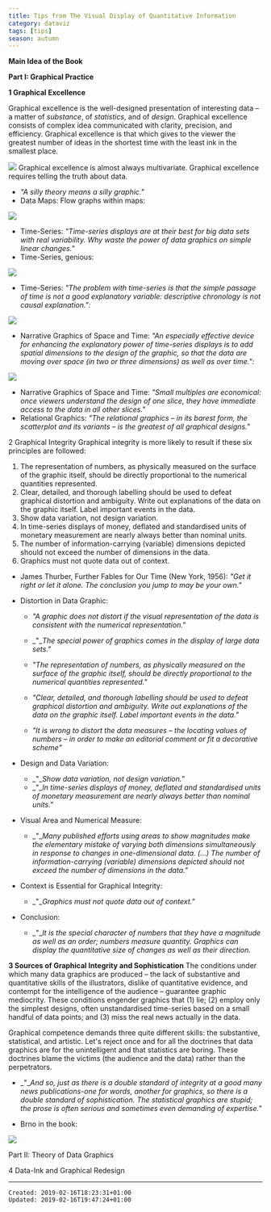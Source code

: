 ```yaml
---
title: Tips from The Visual Display of Quantitative Information
category: dataviz
tags: [tips]
season: autumn
---
```


**Main Idea of the Book**

**Part I: Graphical Practice**

**1 Graphical Excellence**

Graphical excellence is the well-designed presentation of interesting data – a matter of _substance_, of _statistics_, and of _design_.
Graphical excellence consists of complex idea communicated with clarity, precision, and efficiency.
Graphical excellence is that which gives to the viewer the greatest number of ideas in the shortest time with the least ink in the smallest place.

![](../../assets/files/tufte3.png)
Graphical excellence is almost always multivariate.
Graphical excellence requires telling the truth about data.

*   _"A silly theory means a silly graphic."_
*   Data Maps: Flow graphs within maps:

![](../../assets/files/tufte1.png)

*   Time-Series: _"Time-series displays are at their best for big data sets with real variability. Why waste the power of data graphics on simple linear changes."_
*   Time-Series, genious:

![](../../assets/files/tufte2.png)

*   Time-Series: _"The problem with time-series is that the simple passage of time is not a good explanatory variable: descriptive chronology is not causal explanation.":_

![](../../assets/files/tufte5.png)

*   Narrative Graphics of Space and Time: _"An especially effective device for enhancing the explanatory power of time-series displays is to add spatial dimensions to the design of the graphic, so that the data are moving over space (in two or three dimensions) as well as over time.":_

![](../../assets/files/tufte.png)

*   Narrative Graphics of Space and Time: _"Small multiples are economical: once viewers understand the design of one slice, they have immediate access to the data in all other slices."_
*   Relational Graphics: _"The relational graphics – in its barest form, the scatterplot and its variants – is the greatest of all graphical designs."_

2 Graphical Integrity
Graphical integrity is more likely to result if these six principles are followed:

1.  The representation of numbers, as physically measured on the surface of the graphic itself, should be directly proportional to the numerical quantities represented.
2.  Clear, detailed, and thorough labelling should be used to defeat graphical distortion and ambiguity. Write out explanations of the data on the graphic itself. Label important events in the data.
3.  Show data variation, not design variation.
4.  In time-series displays of money, deflated and standardised units of monetary measurement are nearly always better than nominal units.
5.  The number of information-carrying (variable) dimensions depicted should not exceed the number of dimensions in the data.
6.  Graphics must not quote data out of context.

*   James Thurber, Further Fables for Our Time (New York, 1956): _"Get it right or let it alone._ _The conclusion you jump to may be your own."_
*   Distortion in Data Graphic:

    *   _"A_ _graphic does not distort if the visual representation of the data is_ _consistent with the numerical representation."_
    *   _"__The special power of graphics_ _comes in the display of large data sets."_
    *   _"The representation of numbers, as physically_ _measured on the surface of the graphic itself,_ _should be directly proportional to the numerical_ _quantities represented."_

    *   _"Clear, detailed, and thorough labelling should be_ _used to defeat graphical distortion and ambiguity._ _Write out explanations of the data on the_ _graphic itself. Label important events in the data."_
    *   _"It is wrong to distort the data measures – the_ _locating values of numbers – in order to make an editorial_ _comment or fit a decorative scheme"_
*   Design and Data Variation:
    *   _"__Show data variation, not design variation."_
    *   _"__In time-series displays of money, deflated and_ _standardised units of monetary measurement are_ _nearly always better than nominal units."_
*   Visual Area and Numerical Measure:
    *   _"__Many published efforts using areas to show magnitudes make_ _the elementary mistake of varying both dimensions simultaneously_ _in response to changes in one-dimensional data. (...)_ _The number of information-carrying (variable)_ _dimensions depicted should not exceed the_ _number of dimensions in the data."_
*   Context is Essential for Graphical Integrity:
    *   _"__Graphics must not quote data out of context."_
*   Conclusion:
    *   _"__It is the special character_ _of numbers that they have a magnitude as well as an order;_ _numbers measure quantity. Graphics can display the quantitative_ _size of changes as well as their direction._

**3 Sources of Graphical Integrity and Sophistication**
The conditions under which many data graphics are produced – the lack of substantive and quantitative skills of the illustrators, dislike of quantitative evidence, and contempt for the intelligence of the audience – guarantee graphic mediocrity. These conditions engender graphics that (1) lie; (2) employ only the simplest designs, often unstandardised time-series based on a small handful of data points; and (3) miss the real news actually in the data.

Graphical competence demands three quite different skills: the substantive, statistical, and artistic. Let's reject once and for all the doctrines that data graphics are for the unintelligent and that statistics are boring. These doctrines blame the victims (the audience and the data) rather than the perpetrators.

*   _"__And so, just as there is a double standard of integrity at a good_ _many news publications-one for words, another for graphics, so_ _there is a double standard of sophistication. The statistical_ _graphics are stupid; the prose is often serious and sometimes even_ _demanding of expertise."_

*   Brno in the book:

![](../../assets/files/tufte4.png)

Part II: Theory of Data Graphics

4 Data-Ink and Graphical Redesign

---

    Created: 2019-02-16T18:23:31+01:00
    Updated: 2019-02-16T19:47:24+01:00
